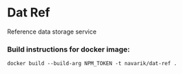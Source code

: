 # Dat Ref
Reference data storage service

### Build instructions for docker image:

    docker build --build-arg NPM_TOKEN -t navarik/dat-ref .

